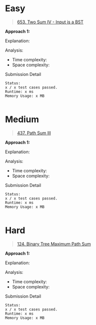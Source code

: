 # Easy
> [653. Two Sum IV - Input is a BST](https://leetcode.com/problems/two-sum-iv-input-is-a-bst/)

**Approach 1:**

Explanation:


Analysis:
- Time complexity:
- Space complexity:

Submission Detail
```
Status:
x / x test cases passed.
Runtime: x ms
Memory Usage: x MB
```

```python
```

# Medium
> [437. Path Sum III](https://leetcode.com/problems/path-sum-iii/)

**Approach 1:**

Explanation:


Analysis:
- Time complexity:
- Space complexity:

Submission Detail
```
Status:
x / x test cases passed.
Runtime: x ms
Memory Usage: x MB
```

```python
```

# Hard
> [124. Binary Tree Maximum Path Sum](https://leetcode.com/problems/binary-tree-maximum-path-sum/)

**Approach 1:**

Explanation:


Analysis:
- Time complexity:
- Space complexity:

Submission Detail
```
Status:
x / x test cases passed.
Runtime: x ms
Memory Usage: x MB
```

```python
```